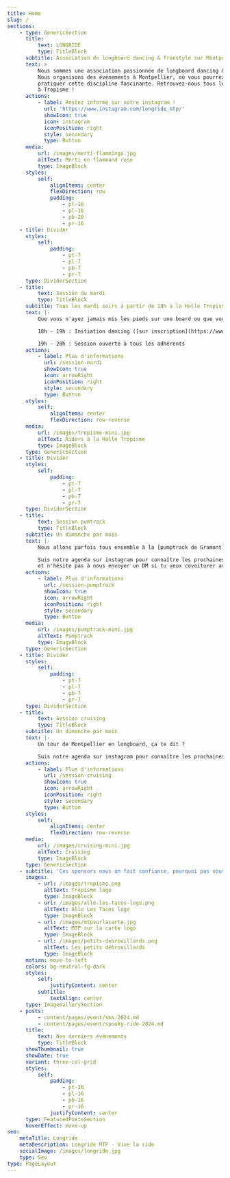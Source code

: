 ```yaml
---
title: Home
slug: /
sections:
    - type: GenericSection
      title:
          text: LONGRIDE
          type: TitleBlock
      subtitle: Association de longboard dancing & freestyle sur Montpellier
      text: >
          Nous sommes une association passionnée de longboard dancing & freestyle.
          Nous organisons des événements à Montpellier, où vous pourrez découvrir et
          pratiquer cette discipline fascinante. Retrouvez-nous tous les mardi soir
          à Tropisme !
      actions:
          - label: Restez informé sur notre instagram !
            url: 'https://www.instagram.com/longride_mtp/'
            showIcon: true
            icon: instagram
            iconPosition: right
            style: secondary
            type: Button
      media:
          url: /images/merti-flammingo.jpg
          altText: Merti en flammand rose
          type: ImageBlock
      styles:
          self:
              alignItems: center
              flexDirection: row
              padding:
                  - pt-16
                  - pl-16
                  - pb-20
                  - pr-16
    - title: Divider
      styles:
          self:
              padding:
                  - pt-7
                  - pl-7
                  - pb-7
                  - pr-7
      type: DividerSection
    - title:
          text: Session du mardi
          type: TitleBlock
      subtitle: Tous les mardi soirs à partir de 18h à la Halle Tropisme
      text: |-
          Que vous n'ayez jamais mis les pieds sur une board ou que vous soyer un pro, venez roulez avec nous à couvert à la Halle Tropisme !

          18h - 19h : Initiation dancing ([sur inscription](https://www.helloasso.com/associations/association-de-longboard-longride-montpellier))

          19h - 20h : Session ouverte à tous les adhérents
      actions:
          - label: Plus d'informations
            url: /session-mardi
            showIcon: true
            icon: arrowRight
            iconPosition: right
            style: secondary
            type: Button
      styles:
          self:
              alignItems: center
              flexDirection: row-reverse
      media:
          url: /images/tropisme-mini.jpg
          altText: Riders à la Halle Tropisme
          type: ImageBlock
      type: GenericSection
    - title: Divider
      styles:
          self:
              padding:
                  - pt-7
                  - pl-7
                  - pb-7
                  - pr-7
      type: DividerSection
    - title:
          text: Session pumtrack
          type: TitleBlock
      subtitle: Un dimanche par mois
      text: |-
          Nous allons parfois tous ensemble à la [pumptrack de Gramont](https://maps.app.goo.gl/jjviKR6HBeVioThm7).

          Suis notre agenda sur instagram pour connaître les prochaines dates,
          et n'hésite pas à nous envoyer un DM si tu veux covoiturer avec nous !
      actions:
          - label: Plus d'informations
            url: /session-pumptrack
            showIcon: true
            icon: arrowRight
            iconPosition: right
            style: secondary
            type: Button
      media:
          url: /images/pumptrack-mini.jpg
          altText: Pumptrack
          type: ImageBlock
      type: GenericSection
    - title: Divider
      styles:
          self:
              padding:
                  - pt-7
                  - pl-7
                  - pb-7
                  - pr-7
      type: DividerSection
    - title:
          text: Session cruising
          type: TitleBlock
      subtitle: Un dimanche par mois
      text: |-
          Un tour de Montpellier en longboard, ça te dit ?

          Suis notre agenda sur instagram pour connaître les prochaines dates !
      actions:
          - label: Plus d'informations
            url: /session-cruising
            showIcon: true
            icon: arrowRight
            iconPosition: right
            style: secondary
            type: Button
      styles:
          self:
              alignItems: center
              flexDirection: row-reverse
      media:
          url: /images/cruising-mini.jpg
          altText: Cruising
          type: ImageBlock
      type: GenericSection
    - subtitle: 'Ces sponsors nous on fait confiance, pourquoi pas vous !'
      images:
          - url: /images/tropisme.png
            altText: Tropisme logo
            type: ImageBlock
          - url: /images/allo-les-tacos-logo.png
            altText: Allo Les Tacos logo
            type: ImageBlock
          - url: /images/mtpsurlacarte.jpg
            altText: MTP sur la carte logo
            type: ImageBlock
          - url: /images/petits-debrouillards.png
            altText: Les petits débrouillards
            type: ImageBlock
      motion: move-to-left
      colors: bg-neutral-fg-dark
      styles:
          self:
              justifyContent: center
          subtitle:
              textAlign: center
      type: ImageGallerySection
    - posts:
          - content/pages/event/sms-2024.md
          - content/pages/event/spooky-ride-2024.md
      title:
          text: Nos derniers événements
          type: TitleBlock
      showThumbnail: true
      showDate: true
      variant: three-col-grid
      styles:
          self:
              padding:
                  - pt-16
                  - pl-16
                  - pb-16
                  - pr-16
              justifyContent: center
      type: FeaturedPostsSection
      hoverEffect: move-up
seo:
    metaTitle: Longride
    metaDescription: Longride MTP - Vive la ride
    socialImage: /images/longride.jpg
    type: Seo
type: PageLayout
---
```

